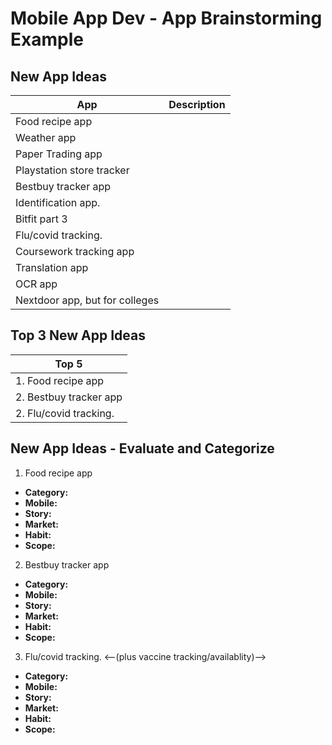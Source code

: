 Mobile App Dev - App Brainstorming Example
===

## New App Ideas
App| Description
--------------|--|
Food recipe app||
Weather app||
Paper Trading app||
Playstation store tracker|
Bestbuy tracker app||
Identification app.||
Bitfit part 3||
Flu/covid tracking.| |<--(plus vaccine tracking/availablity)-->
Coursework tracking app||
Translation app||
OCR app||
Nextdoor app, but for colleges||

## Top 3 New App Ideas
Top 5|
--------------|
1. Food recipe app|
2. Bestbuy tracker app|
2. Flu/covid tracking.| <--(plus vaccine tracking/availablity)-->


## New App Ideas - Evaluate and Categorize
1. Food recipe app
  - **Category:**
  - **Mobile:**
  - **Story:**
  - **Market:**
  - **Habit:**
  - **Scope:**

2. Bestbuy tracker app
  - **Category:**
  - **Mobile:**
  - **Story:**
  - **Market:**
  - **Habit:**
  - **Scope:**

3. Flu/covid tracking. <--(plus vaccine tracking/availablity)-->
  - **Category:**
  - **Mobile:**
  - **Story:**
  - **Market:**
  - **Habit:**
  - **Scope:**



